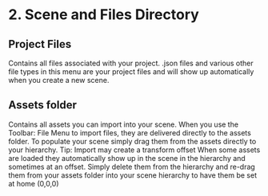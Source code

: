 <!-- import StudioOverview from './_studio_overview.md' -->

# 2. Scene and Files Directory
<!-- Missing partial file for tag: StudioOverview -->

## Project Files
Contains all files associated with your project.
.json files and various other file types in this menu are your project files and will show up automatically when you create a new scene.

## Assets folder
Contains all assets you can import into your scene. When you use the Toolbar: File Menu to import files, they are delivered directly to the assets folder. To populate your scene simply drag them from the assets directly to your hierarchy.
Tip: Import may create a transform offset
When some assets are loaded they automatically show up in the scene in the hierarchy and sometimes at an offset. Simply delete them from the hierarchy and re-drag them from your assets folder into your scene hierarchy to have them be set at home (0,0,0)

